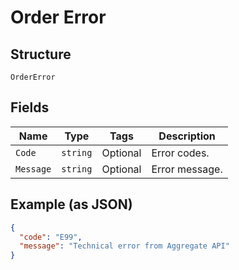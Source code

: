 
# Order Error

## Structure

`OrderError`

## Fields

| Name | Type | Tags | Description |
|  --- | --- | --- | --- |
| `Code` | `string` | Optional | Error codes. |
| `Message` | `string` | Optional | Error message. |

## Example (as JSON)

```json
{
  "code": "E99",
  "message": "Technical error from Aggregate API"
}
```

